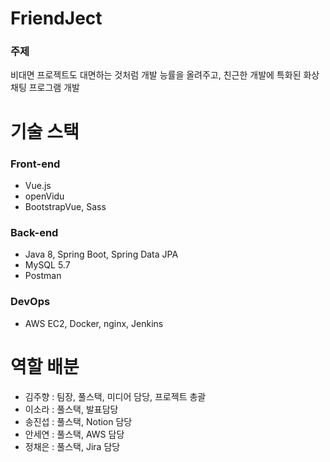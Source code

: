 # FriendJect
### 주제
비대면 프로젝트도 대면하는 것처럼 개발 능률을 올려주고, 친근한
개발에 특화된 화상 채팅 프로그램 개발
# 기술 스택
### Front-end
- Vue.js
- openVidu
- BootstrapVue, Sass
### Back-end
- Java 8, Spring Boot, Spring Data JPA
- MySQL 5.7
- Postman
### DevOps
- AWS EC2, Docker, nginx, Jenkins
# 역할 배분
- 김주향 : 팀장, 풀스택, 미디어 담당, 프로젝트 총괄
- 이소라 : 풀스택, 발표담당
- 송진섭 : 풀스택, Notion 담당
- 안세연 : 풀스택, AWS 담당
- 정채은 : 풀스택, Jira 담당
